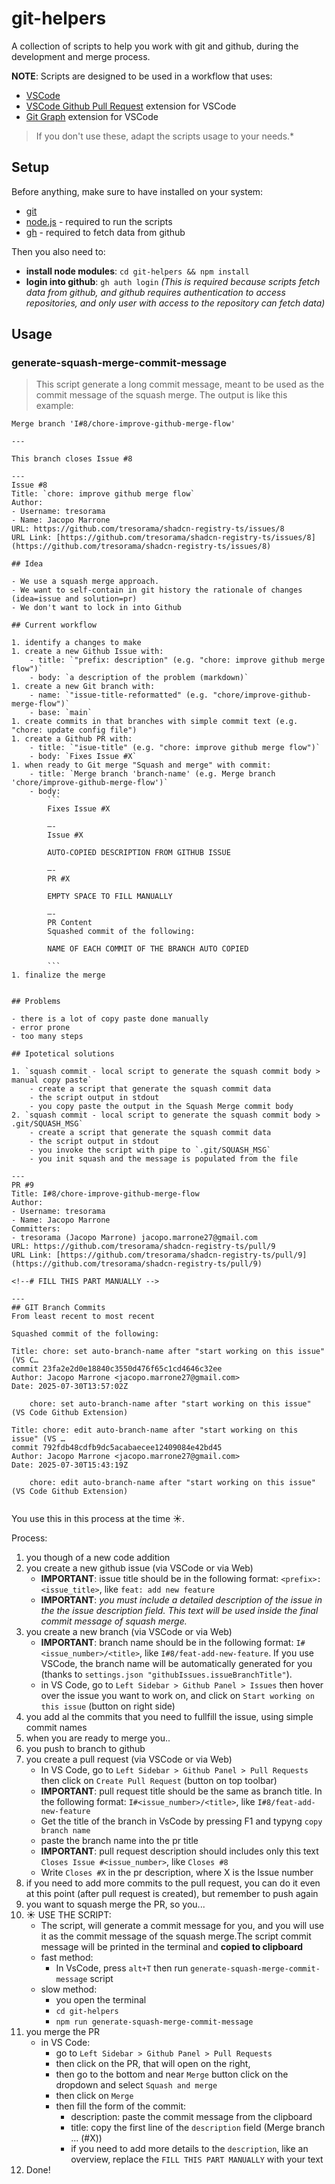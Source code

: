 # git-helpers

A collection of scripts to help you work with git and github, during the development and merge process.

**NOTE**: Scripts are designed to be used in a workflow that uses:
- [VSCode](https://code.visualstudio.com/)
- [VSCode Github Pull Request](https://marketplace.visualstudio.com/items?itemName=GitHub.vscode-pull-request-github) extension for VSCode
- [Git Graph](https://marketplace.visualstudio.com/items?itemName=mhutchie.git-graph) extension for VSCode  
> If you don't use these, adapt the scripts usage to your needs.*

## Setup

Before anything, make sure to have installed on your system:
- [git](https://git-scm.com/)
- [node.js](https://nodejs.org/) - required to run the scripts
- [gh](https://github.com/cli/cli) - required to fetch data from github

Then you also need to:
- **install node modules**: `cd git-helpers && npm install`
- **login into github**: `gh auth login` *(This is required because scripts fetch data from github, and github requires authentication to access repositories, and only user with access to the repository can fetch data)*


## Usage

### generate-squash-merge-commit-message

>This script generate a long commit message, meant to be used as the commit message of the squash merge.
> The output is like this example:
```plain
Merge branch 'I#8/chore-improve-github-merge-flow'

---

This branch closes Issue #8

---
Issue #8  
Title: `chore: improve github merge flow`  
Author:  
- Username: tresorama  
- Name: Jacopo Marrone  
URL: https://github.com/tresorama/shadcn-registry-ts/issues/8  
URL Link: [https://github.com/tresorama/shadcn-registry-ts/issues/8](https://github.com/tresorama/shadcn-registry-ts/issues/8)  

## Idea

- We use a squash merge approach.
- We want to self-contain in git history the rationale of changes (idea=issue and solution=pr)
- We don't want to lock in into Github

## Current workflow

1. identify a changes to make
1. create a new Github Issue with:
    - title: `"prefix: description" (e.g. "chore: improve github merge flow")`
    - body: `a description of the problem (markdown)`
1. create a new Git branch with:
    - name: `"issue-title-reformatted" (e.g. "chore/improve-github-merge-flow")`
    - base: `main`
1. create commits in that branches with simple commit text (e.g. "chore: update config file")
1. create a Github PR with:
    - title: `"isue-title" (e.g. "chore: improve github merge flow")`
    - body: `Fixes Issue #X`
1. when ready to Git merge "Squash and merge" with commit:
    - title: `Merge branch 'branch-name' (e.g. Merge branch 'chore/improve-github-merge-flow')`
    - body:
        ```
        Fixes Issue #X
        
        —-
        Issue #X
        
        AUTO-COPIED DESCRIPTION FROM GITHUB ISSUE
        
        —-
        PR #X
        
        EMPTY SPACE TO FILL MANUALLY
        
        —-
        PR Content
        Squashed commit of the following:
        
        NAME OF EACH COMMIT OF THE BRANCH AUTO COPIED
        
        ```
1. finalize the merge


## Problems

- there is a lot of copy paste done manually
- error prone
- too many steps

## Ipotetical solutions

1. `squash commit - local script to generate the squash commit body > manual copy paste`
    - create a script that generate the squash commit data
    - the script output in stdout
    - you copy paste the output in the Squash Merge commit body
2. `squash commit - local script to generate the squash commit body > .git/SQUASH_MSG`
    - create a script that generate the squash commit data
    - the script output in stdout
    - you invoke the script with pipe to `.git/SQUASH_MSG`
    - you init squash and the message is populated from the file

---
PR #9  
Title: I#8/chore-improve-github-merge-flow  
Author:  
- Username: tresorama  
- Name: Jacopo Marrone  
Committers:  
- tresorama (Jacopo Marrone) jacopo.marrone27@gmail.com  
URL: https://github.com/tresorama/shadcn-registry-ts/pull/9
URL Link: [https://github.com/tresorama/shadcn-registry-ts/pull/9](https://github.com/tresorama/shadcn-registry-ts/pull/9)

<!--# FILL THIS PART MANUALLY -->

---
## GIT Branch Commits
From least recent to most recent

Squashed commit of the following:

Title: chore: set auto-branch-name after "start working on this issue" (VS C…  
commit 23fa2e2d0e18840c3550d476f65c1cd4646c32ee  
Author: Jacopo Marrone <jacopo.marrone27@gmail.com>  
Date: 2025-07-30T13:57:02Z  

    chore: set auto-branch-name after "start working on this issue" (VS Code Github Extension)  

Title: chore: edit auto-branch-name after "start working on this issue" (VS …  
commit 792fdb48cdfb9dc5acabaecee12409084e42bd45  
Author: Jacopo Marrone <jacopo.marrone27@gmail.com>  
Date: 2025-07-30T15:43:19Z  

    chore: edit auto-branch-name after "start working on this issue" (VS Code Github Extension)  


```

You use this in this process at the time ☀️.  

Process:
1. you though of a new code addition
1. you create a new github issue (via VSCode or via Web)
    - **IMPORTANT**: issue title should be in the following format: `<prefix>: <issue_title>`, like `feat: add new feature`
    - **IMPORTANT**: *you must include a detailed description of the issue in the the issue description field. This text will be used inside the final commit message of squash merge.*
1. you create a new branch (via VSCode or via Web)
    - **IMPORTANT**: branch name should be in the following format: `I#<issue_number>/<title>`, like `I#8/feat-add-new-feature`. If you use VSCode, the branch name will be automatically generated for you (thanks to `settings.json "githubIssues.issueBranchTitle"`).
    - in VS Code, go to `Left Sidebar > Github Panel > Issues` then hover over the issue you want to work on, and click on `Start working on this issue` (button on right side)
1. you add al the commits that you need to fullfill the issue, using simple commit names
1. when you are ready to merge you..
1. you push to branch to github
2. you create a pull request (via VSCode or via Web)
    - In VS Code, go to `Left Sidebar > Github Panel > Pull Requests` then click on `Create Pull Request` (button on top toolbar)
    - **IMPORTANT**: pull request title should be the same as branch title. In the following format: `I#<issue_number>/<title>`, like `I#8/feat-add-new-feature`
    - Get the title of the branch in VsCode by pressing F1 and typyng `copy branch name`
    - paste the branch name into the pr title
    - **IMPORTANT**: pull request description should includes only this text `Closes Issue #<issue_number>`, like `Closes #8`
    - Write `Closes #X` in the pr description, where X is the Issue number
3. if you need to add more commits to the pull request, you can do it even at this point (after pull request is created), but remember to push again
4. you want to squash merge the PR, so you...
5. ☀️ USE THE SCRIPT:
    - The script, will generate a commit message for you, and you will use it as the commit message of the squash merge.The script commit message will be printed in the terminal and **copied to clipboard**
    - fast method:
        - In VsCode, press `alt+T` then run `generate-squash-merge-commit-message` script
    - slow method:  
        - you open the terminal
        - `cd git-helpers`
        - `npm run generate-squash-merge-commit-message`
6. you merge the PR
    - in VS Code:
        - go to `Left Sidebar > Github Panel > Pull Requests`
        - then click on the PR, that will open on the right, 
        - then go to the bottom and near `Merge` button click on the dropdown and select `Squash and merge`
        - then click on `Merge`
        - then fill the form of the commit:
            - description: paste the commit message from the clipboard
            - title: copy the first line of the `description` field (Merge branch ... (#X))
            - if you need to add more details to the `description`, like an overview, replace the `FILL THIS PART MANUALLY` with your text
7. Done!